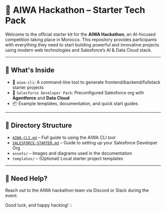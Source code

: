 # 🎯 AIWA Hackathon – Starter Tech Pack

Welcome to the official starter kit for the **AIWA Hackathon**, an AI-focused competition taking place in Morocco. This repository provides participants with everything they need to start building powerful and innovative projects using modern web technologies and Salesforce’s AI & Data Cloud stack.

---

## 🧰 What's Inside

- 🚀 `aiwa-cli`: A command-line tool to generate frontend/backend/fullstack starter projects
- 🧠 `Salesforce Developer Pack`: Preconfigured Salesforce org with **Agentforce** and **Data Cloud**
- 📦 Example templates, documentation, and quick start guides

---

## 📂 Directory Structure

- [`AIWA-CLI.md`](./Aiwa-Cli.md) – Full guide to using the AIWA CLI tool
- [`SALESFORCE-STARTER.md`](./Salesforce-Starter.md) – Guide to setting up your Salesforce Developer Org
- `assets/` – Images and diagrams used in the documentation
- `templates/` – (Optional) Local starter project templates

---

## 💬 Need Help?

Reach out to the AIWA hackathon team via Discord or Slack during the event.

Good luck, and happy hacking! 💡

